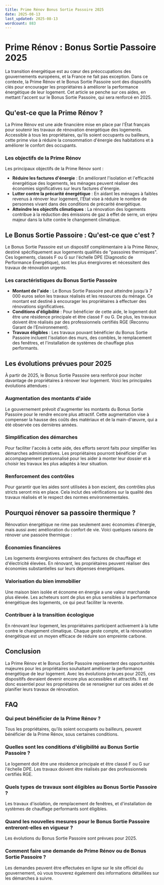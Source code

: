 ```yaml
---
title: Prime Rénov Bonus Sortie Passoire 2025
date: 2025-08-13
last_updated: 2025-08-13
wordcount: 883
---
```


# Prime Rénov : Bonus Sortie Passoire 2025

La transition énergétique est au cœur des préoccupations des gouvernements européens, et la France ne fait pas exception. Dans ce contexte, la Prime Rénov et le Bonus Sortie Passoire sont des dispositifs clés pour encourager les propriétaires à améliorer la performance énergétique de leur logement. Cet article se penche sur ces aides, en mettant l'accent sur le Bonus Sortie Passoire, qui sera renforcé en 2025.

## Qu'est-ce que la Prime Rénov ?

La Prime Rénov est une aide financière mise en place par l'État français pour soutenir les travaux de rénovation énergétique des logements. Accessible à tous les propriétaires, qu'ils soient occupants ou bailleurs, cette prime vise à réduire la consommation d'énergie des habitations et à améliorer le confort des occupants.

### Les objectifs de la Prime Rénov

Les principaux objectifs de la Prime Rénov sont :

- **Réduire les factures d'énergie** : En améliorant l'isolation et l'efficacité énergétique des logements, les ménages peuvent réaliser des économies significatives sur leurs factures d'énergie.
- **Lutter contre la précarité énergétique** : En aidant les ménages à faibles revenus à rénover leur logement, l'État vise à réduire le nombre de personnes vivant dans des conditions de précarité énergétique.
- **Atteindre les objectifs climatiques** : La rénovation des logements contribue à la réduction des émissions de gaz à effet de serre, un enjeu majeur dans la lutte contre le changement climatique.

## Le Bonus Sortie Passoire : Qu'est-ce que c'est ?

Le Bonus Sortie Passoire est un dispositif complémentaire à la Prime Rénov, destiné spécifiquement aux logements qualifiés de "passoires thermiques". Ces logements, classés F ou G sur l'échelle DPE (Diagnostic de Performance Énergétique), sont les plus énergivores et nécessitent des travaux de rénovation urgents.

### Les caractéristiques du Bonus Sortie Passoire

- **Montant de l'aide** : Le Bonus Sortie Passoire peut atteindre jusqu'à 7 000 euros selon les travaux réalisés et les ressources du ménage. Ce montant est destiné à encourager les propriétaires à effectuer des rénovations significatives.
- **Conditions d'éligibilité** : Pour bénéficier de cette aide, le logement doit être une résidence principale et être classé F ou G. De plus, les travaux doivent être réalisés par des professionnels certifiés RGE (Reconnu Garant de l’Environnement).
- **Travaux éligibles** : Les travaux pouvant bénéficier du Bonus Sortie Passoire incluent l'isolation des murs, des combles, le remplacement des fenêtres, et l'installation de systèmes de chauffage plus performants.

## Les évolutions prévues pour 2025

À partir de 2025, le Bonus Sortie Passoire sera renforcé pour inciter davantage de propriétaires à rénover leur logement. Voici les principales évolutions attendues :

### Augmentation des montants d'aide

Le gouvernement prévoit d'augmenter les montants du Bonus Sortie Passoire pour le rendre encore plus attractif. Cette augmentation vise à compenser la hausse des coûts des matériaux et de la main-d'œuvre, qui a été observée ces dernières années.

### Simplification des démarches

Pour faciliter l'accès à cette aide, des efforts seront faits pour simplifier les démarches administratives. Les propriétaires pourront bénéficier d'un accompagnement personnalisé pour les aider à monter leur dossier et à choisir les travaux les plus adaptés à leur situation.

### Renforcement des contrôles

Pour garantir que les aides sont utilisées à bon escient, des contrôles plus stricts seront mis en place. Cela inclut des vérifications sur la qualité des travaux réalisés et le respect des normes environnementales.

## Pourquoi rénover sa passoire thermique ?

Rénovation énergétique ne rime pas seulement avec économies d'énergie, mais aussi avec amélioration du confort de vie. Voici quelques raisons de rénover une passoire thermique :

### Économies financières

Les logements énergivores entraînent des factures de chauffage et d'électricité élevées. En rénovant, les propriétaires peuvent réaliser des économies substantielles sur leurs dépenses énergétiques.

### Valorisation du bien immobilier

Une maison bien isolée et économe en énergie a une valeur marchande plus élevée. Les acheteurs sont de plus en plus sensibles à la performance énergétique des logements, ce qui peut faciliter la revente.

### Contribuer à la transition écologique

En rénovant leur logement, les propriétaires participent activement à la lutte contre le changement climatique. Chaque geste compte, et la rénovation énergétique est un moyen efficace de réduire son empreinte carbone.

## Conclusion

La Prime Rénov et le Bonus Sortie Passoire représentent des opportunités majeures pour les propriétaires souhaitant améliorer la performance énergétique de leur logement. Avec les évolutions prévues pour 2025, ces dispositifs devraient devenir encore plus accessibles et attractifs. Il est donc essentiel pour les propriétaires de se renseigner sur ces aides et de planifier leurs travaux de rénovation.

## FAQ

### Qui peut bénéficier de la Prime Rénov ?

Tous les propriétaires, qu'ils soient occupants ou bailleurs, peuvent bénéficier de la Prime Rénov, sous certaines conditions.

### Quelles sont les conditions d'éligibilité au Bonus Sortie Passoire ?

Le logement doit être une résidence principale et être classé F ou G sur l'échelle DPE. Les travaux doivent être réalisés par des professionnels certifiés RGE.

### Quels types de travaux sont éligibles au Bonus Sortie Passoire ?

Les travaux d'isolation, de remplacement de fenêtres, et d'installation de systèmes de chauffage performants sont éligibles.

### Quand les nouvelles mesures pour le Bonus Sortie Passoire entreront-elles en vigueur ?

Les évolutions du Bonus Sortie Passoire sont prévues pour 2025.

### Comment faire une demande de Prime Rénov ou de Bonus Sortie Passoire ?

Les demandes peuvent être effectuées en ligne sur le site officiel du gouvernement, où vous trouverez également des informations détaillées sur les démarches à suivre.
